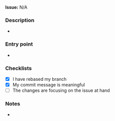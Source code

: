 **Issue:** N/A <!-- #issue number -->

### Description

<!-- A short summary of changes -->

-

### Entry point

<!-- Where should the reviewer start in order to properly understand the PR? -->

-

### Checklists

- [x] I have rebased my branch
- [x] My commit message is meaningful
- [ ] The changes are focusing on the issue at hand

### Notes

- <!-- Any additional remarks you may have. -->
